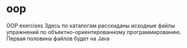# oop
OOP exercises
Здесь по каталогам расскиданы исходные файлы упражнений по объектно-ориентированному программированию. Первая половина файлов будет на Java
